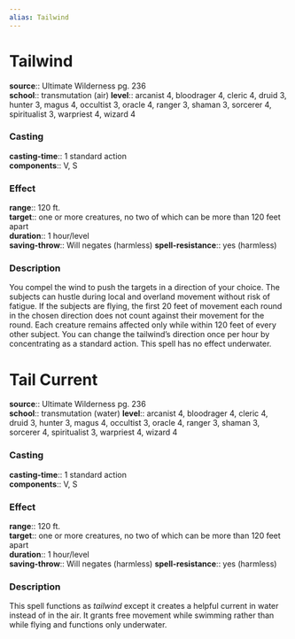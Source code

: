 ```yaml
---
alias: Tailwind
---
```


# Tailwind 

**source**:: Ultimate Wilderness pg. 236  
**school**:: transmutation (air)
**level**:: arcanist 4, bloodrager 4, cleric 4, druid 3, hunter 3, magus 4, occultist 3, oracle 4, ranger 3, shaman 3, sorcerer 4, spiritualist 3, warpriest 4, wizard 4

### Casting 

**casting-time**:: 1 standard action  
**components**:: V, S

### Effect 

**range**:: 120 ft.  
**target**:: one or more creatures, no two of which can be more than 120 feet apart  
**duration**:: 1 hour/level  
**saving-throw**:: Will negates (harmless)
**spell-resistance**:: yes (harmless)

### Description 

You compel the wind to push the targets in a direction of your choice. The subjects can hustle during local and overland movement without risk of fatigue. If the subjects are flying, the first 20 feet of movement each round in the chosen direction does not count against their movement for the round. Each creature remains affected only while within 120 feet of every other subject. You can change the tailwind’s direction once per hour by concentrating as a standard action. This spell has no effect underwater.

# Tail Current 

**source**:: Ultimate Wilderness pg. 236  
**school**:: transmutation (water)
**level**:: arcanist 4, bloodrager 4, cleric 4, druid 3, hunter 3, magus 4, occultist 3, oracle 4, ranger 3, shaman 3, sorcerer 4, spiritualist 3, warpriest 4, wizard 4

### Casting 

**casting-time**:: 1 standard action  
**components**:: V, S

### Effect 

**range**:: 120 ft.  
**target**:: one or more creatures, no two of which can be more than 120 feet apart  
**duration**:: 1 hour/level  
**saving-throw**:: Will negates (harmless)
**spell-resistance**:: yes (harmless)

### Description 

This spell functions as *tailwind* except it creates a helpful current in water instead of in the air. It grants free movement while swimming rather than while flying and functions only underwater.
